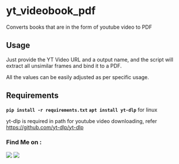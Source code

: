 # yt_videobook_pdf
Converts books that are in the form of youtube video to PDF

## Usage
Just provide the YT Video URL and a output name, and the script will extract all unsimilar frames and bind it to a PDF.

All the values can be easily adjusted as per specific usage.

## Requirements

**`pip install -r requirements.txt`**
**`apt install yt-dlp`** for linux

yt-dlp is required in path for youtube video downloading, refer https://github.com/yt-dlp/yt-dlp

### Find Me on :
<p align="left">
  <a href="https://www.instagram.com/adhirajranjan_" target="_blank"><img src="https://img.shields.io/badge/IG-adhiraj_ranjan-pink?style=for-the-badge&logo=instagram"></a>
  <a href="https://t.me/adhirajranjan" target="_blank"><img src="https://img.shields.io/badge/TELEGRAM-ADHIRAJ%20RANJAN-blue?style=for-the-badge&logo=telegram"></a>
  
</p>

